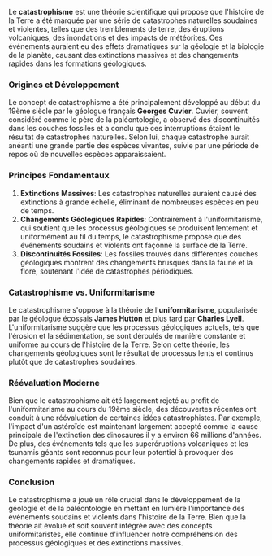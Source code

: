 Le **catastrophisme** est une théorie scientifique qui propose que l'histoire de la Terre a été marquée par une série de catastrophes naturelles soudaines et violentes, telles que des tremblements de terre, des éruptions volcaniques, des inondations et des impacts de météorites. Ces événements auraient eu des effets dramatiques sur la géologie et la biologie de la planète, causant des extinctions massives et des changements rapides dans les formations géologiques.

### Origines et Développement

Le concept de catastrophisme a été principalement développé au début du 19ème siècle par le géologue français **Georges Cuvier**. Cuvier, souvent considéré comme le père de la paléontologie, a observé des discontinuités dans les couches fossiles et a conclu que ces interruptions étaient le résultat de catastrophes naturelles. Selon lui, chaque catastrophe aurait anéanti une grande partie des espèces vivantes, suivie par une période de repos où de nouvelles espèces apparaissaient.

### Principes Fondamentaux

1. **Extinctions Massives**: Les catastrophes naturelles auraient causé des extinctions à grande échelle, éliminant de nombreuses espèces en peu de temps.
2. **Changements Géologiques Rapides**: Contrairement à l'uniformitarisme, qui soutient que les processus géologiques se produisent lentement et uniformément au fil du temps, le catastrophisme propose que des événements soudains et violents ont façonné la surface de la Terre.
3. **Discontinuités Fossiles**: Les fossiles trouvés dans différentes couches géologiques montrent des changements brusques dans la faune et la flore, soutenant l'idée de catastrophes périodiques.

### Catastrophisme vs. Uniformitarisme

Le catastrophisme s'oppose à la théorie de l'**uniformitarisme**, popularisée par le géologue écossais **James Hutton** et plus tard par **Charles Lyell**. L'uniformitarisme suggère que les processus géologiques actuels, tels que l'érosion et la sédimentation, se sont déroulés de manière constante et uniforme au cours de l'histoire de la Terre. Selon cette théorie, les changements géologiques sont le résultat de processus lents et continus plutôt que de catastrophes soudaines.

### Réévaluation Moderne

Bien que le catastrophisme ait été largement rejeté au profit de l'uniformitarisme au cours du 19ème siècle, des découvertes récentes ont conduit à une réévaluation de certaines idées catastrophistes. Par exemple, l'impact d'un astéroïde est maintenant largement accepté comme la cause principale de l'extinction des dinosaures il y a environ 66 millions d'années. De plus, des événements tels que les superéruptions volcaniques et les tsunamis géants sont reconnus pour leur potentiel à provoquer des changements rapides et dramatiques.

### Conclusion

Le catastrophisme a joué un rôle crucial dans le développement de la géologie et de la paléontologie en mettant en lumière l'importance des événements soudains et violents dans l'histoire de la Terre. Bien que la théorie ait évolué et soit souvent intégrée avec des concepts uniformitaristes, elle continue d'influencer notre compréhension des processus géologiques et des extinctions massives.